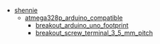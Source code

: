* [shennie](shennie)
  * [atmega328p_arduino_compatible](shennie/atmega328p_arduino_compatible)
    * [breakout_arduino_uno_footprint](shennie/atmega328p_arduino_compatible/breakout_arduino_uno_footprint)
    * [breakout_screw_terminal_3_5_mm_pitch](shennie/atmega328p_arduino_compatible/breakout_screw_terminal_3_5_mm_pitch)
